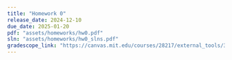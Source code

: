 ```yaml
---
title: "Homework 0"
release_date: 2024-12-10
due_date: 2025-01-20
pdf: "assets/homeworks/hw0.pdf"
sln: "assets/homeworks/hw0_slns.pdf"
gradescope_link: "https://canvas.mit.edu/courses/28217/external_tools/369"
---
```

